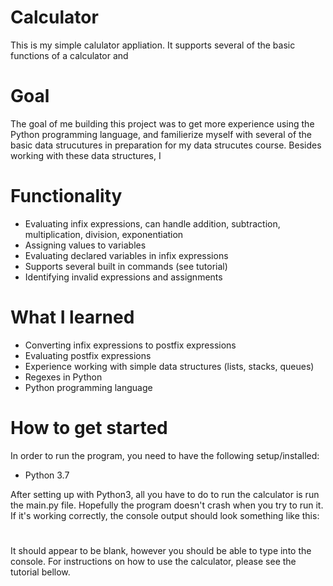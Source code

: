 # Calculator
This is my simple calulator appliation. It supports several of the basic functions of a calculator and

# Goal
The goal of me building this project was to get more experience using the Python programming language, and familierize myself with several of the basic data strucutures in preparation for my data strucutes course. Besides working with these data structures, I 


# Functionality
- Evaluating infix expressions, can handle addition, subtraction, multiplication, division, exponentiation
- Assigning values to variables
- Evaluating declared variables in infix expressions
- Supports several built in commands (see tutorial)
- Identifying invalid expressions and assignments

# What I learned
- Converting infix expressions to postfix expressions
- Evaluating postfix expressions
- Experience working with simple data structures (lists, stacks, queues)
- Regexes in Python
- Python programming language

# How to get started
In order to run the program, you need to have the following setup/installed:

- Python 3.7

After setting up with Python3, all you have to do to run the calculator is run the main.py file. Hopefully the program doesn't crash when you try to run it. If it's working correctly, the console output should look something like this:
#
>
#
It should appear to be blank, however you should be able to type into the console. For instructions on how to use the calculator, please see the tutorial bellow.



